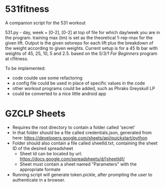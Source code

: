 # 531fitness
A companion script for the 531 workout

531.py -
day, week = [0-2], [0-2] at top of file for which day/week you are in the program.
training max (tm) is set as the theoretical 1-rep-max for the given lift. 
Output is the given setxreps for each lift plus the breakdown of the weight according to given weights.
Current setup is for a 45 lb bar with weights of 45, 25, 10, 5 and 2.5.
based on the *5/3/1 For Beginners* program at r/fitness.

To be implemented:
  * code coulde use some refactoring
  * a config file could be used in place of specific values in the code
  * other workout programs could be added, such as Phraks Greyskull LP
  * could be converted to a nice little android app

# GZCLP Sheets
* Requires the root directory to contain a folder called 'secret'
* In that folder should be a file called credentials.json, generated from here: https://developers.google.com/sheets/api/quickstart/python
* Folder should also contain a file called sheetId.txt, containing the sheet ID of the desired spreadsheet
  * Sheet Id can be located by url: https://docs.google.com/spreadsheets/d/[sheetId]/
  * Sheet must contain a sheet named "Parameters" with the appropriate formate
* Running script will generate token.pickle, after prompting the user to authenticate in a browser.

